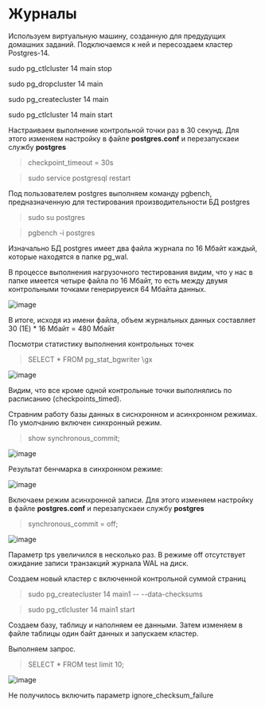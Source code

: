 # Журналы 

Используем виртуальную машину, созданную для предудущих домашних заданий. Подключаемся к ней и пересоздаем кластер Postgres-14.

sudo pg_ctlcluster 14 main stop

sudo pg_dropcluster 14 main

sudo pg_createcluster 14 main

sudo pg_ctlcluster 14 main start

Настраиваем выполнение контрольной точки раз в 30 секунд. Для этого изменяем настройку в файле **postgres.conf**  и перезапускаеи службу **postgres** 

> checkpoint_timeout = 30s

> sudo service postgresql restart

Под пользователем postgres выполняем команду pgbench, предназначенную для тестирования производительности БД postgres

> sudo su postgres

> pgbench -i postgres

Изначально БД postgres имеет два файла журнала по 16 Мбайт каждый, которые находятся в папке pg_wal. 

В процессе выполнения нагрузочного тестирования видим, что у нас в папке имеется четыре файла по 16 Мбайт, то есть между двумя контрольными точками генерируеися 64 Мбайта данных.

![image](https://user-images.githubusercontent.com/116566498/202848650-82cbe73d-e9a9-4a4e-81a8-6e034a648041.png)

В итоге, исходя из имени файла, объем журнальных данных составляет 30 (1E) * 16 Мбайт = 480 Мбайт

Посмотри статистику выполнения контрольных точек

>  SELECT * FROM pg_stat_bgwriter \gx

![image](https://user-images.githubusercontent.com/116566498/202849261-a986f1de-9cfc-4dca-b162-7eeac1ba8f46.png)

Видим, что все кроме одной контрольные точки выполнялись по расписанию (checkpoints_timed).

Стравним работу базы данных в сиснхронном и асинхронном режимах. По умолчанию включен синхронный режим.

>  show synchronous_commit;

![image](https://user-images.githubusercontent.com/116566498/202849884-fac66a02-1944-428d-8637-9d60a97176a2.png)

Результат бенчмарка в синхронном режиме:

![image](https://user-images.githubusercontent.com/116566498/202849933-21189a15-09ee-4d17-8693-ebedace04e55.png)

Включаем режим асинхронной записи. Для этого изменяем настройку в файле **postgres.conf**  и перезапускаеи службу **postgres** 

> synchronous_commit = off;

![image](https://user-images.githubusercontent.com/116566498/202854589-d00ff40e-c31e-4ae5-b5bd-73a21c42f4f0.png)

Параметр tps увеличился в несколько раз. В режиме off отсутствует ожидание записи транзакций журнала WAL на диск.

Создаем новый кластер с включенной контрольной суммой страниц

> sudo pg_createcluster 14 main1 -- --data-checksums

> sudo pg_ctlcluster 14 main1 start

Создаем базу, таблицу и наполняем ее данными. Затем изменяем в файле таблицы один байт данных и запускаем кластер.

Выполняем запрос.

> SELECT * FROM test limit 10;

![image](https://user-images.githubusercontent.com/116566498/202857169-02ab441a-de44-44e8-b345-ba79a7c707df.png)

Не получилось включить параметр ignore_checksum_failure



